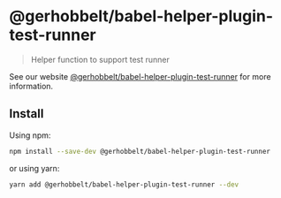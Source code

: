 # @gerhobbelt/babel-helper-plugin-test-runner

> Helper function to support test runner

See our website [@gerhobbelt/babel-helper-plugin-test-runner](https://babeljs.io/docs/en/next/babel-helper-plugin-test-runner.html) for more information.

## Install

Using npm:

```sh
npm install --save-dev @gerhobbelt/babel-helper-plugin-test-runner
```

or using yarn:

```sh
yarn add @gerhobbelt/babel-helper-plugin-test-runner --dev
```
